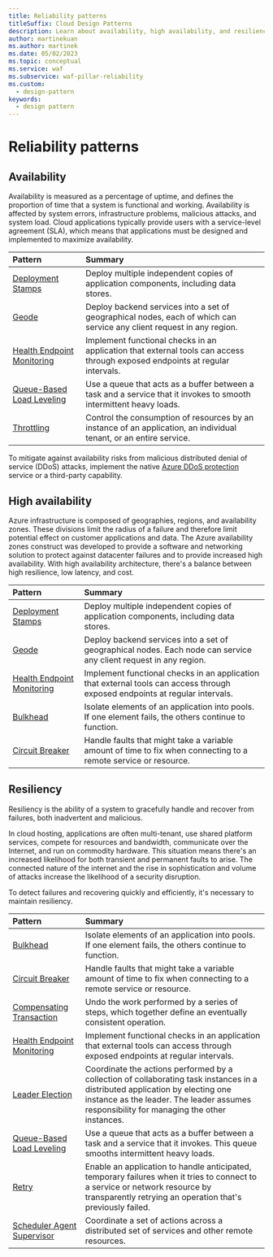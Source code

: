 ```yaml
---
title: Reliability patterns
titleSuffix: Cloud Design Patterns
description: Learn about availability, high availability, and resiliency as factors that are related to reliability patterns.
author: martinekuan
ms.author: martinek
ms.date: 05/02/2023
ms.topic: conceptual
ms.service: waf
ms.subservice: waf-pillar-reliability
ms.custom:
  - design-pattern
keywords:
  - design pattern
---
```


# Reliability patterns

## Availability

Availability is measured as a percentage of uptime, and defines the proportion of time that a system is functional and working. Availability is affected by system errors, infrastructure problems, malicious attacks, and system load. Cloud applications typically provide users with a service-level agreement (SLA), which means that applications must be designed and implemented to maximize availability.

| Pattern | Summary |
|:--------|:--------|
| [Deployment Stamps](/azure/architecture/patterns/deployment-stamp) | Deploy multiple independent copies of application components, including data stores. |
| [Geode](/azure/architecture/patterns/geodes) | Deploy backend services into a set of geographical nodes, each of which can service any client request in any region. |
| [Health Endpoint Monitoring](/azure/architecture/patterns/health-endpoint-monitoring) | Implement functional checks in an application that external tools can access through exposed endpoints at regular intervals. |
| [Queue-Based Load Leveling](/azure/architecture/patterns/queue-based-load-leveling) | Use a queue that acts as a buffer between a task and a service that it invokes to smooth intermittent heavy loads. |
| [Throttling](/azure/architecture/patterns/throttling) | Control the consumption of resources by an instance of an application, an individual tenant, or an entire service. |

To mitigate against availability risks from malicious distributed denial of service (DDoS) attacks, implement the native [Azure DDoS protection](/azure/virtual-network/ddos-protection-overview) service or a third-party capability.

## High availability

Azure infrastructure is composed of geographies, regions, and availability zones. These divisions limit the radius of a failure and therefore limit potential effect on customer applications and data. The Azure availability zones construct was developed to provide a software and networking solution to protect against datacenter failures and to provide increased high availability. With high availability architecture, there's a balance between high resilience, low latency, and cost.

| Pattern | Summary |
|:--------|:--------|
| [Deployment Stamps](/azure/architecture/patterns/deployment-stamp) | Deploy multiple independent copies of application components, including data stores. |
| [Geode](/azure/architecture/patterns/geodes) | Deploy backend services into a set of geographical nodes. Each node can service any client request in any region. |
| [Health Endpoint Monitoring](/azure/architecture/patterns/health-endpoint-monitoring) | Implement functional checks in an application that external tools can access through exposed endpoints at regular intervals. |
| [Bulkhead](/azure/architecture/patterns/bulkhead) | Isolate elements of an application into pools. If one element fails, the others continue to function. |
| [Circuit Breaker](/azure/architecture/patterns/circuit-breaker) | Handle faults that might take a variable amount of time to fix when connecting to a remote service or resource. |

## Resiliency

Resiliency is the ability of a system to gracefully handle and recover from failures, both inadvertent and malicious.

In cloud hosting, applications are often multi-tenant, use shared platform services, compete for resources and bandwidth, communicate over the Internet, and run on commodity hardware. This situation means there's an increased likelihood for both transient and permanent faults to arise. The connected nature of the internet and the rise in sophistication and volume of attacks increase the likelihood of a security disruption.

To detect failures and recovering quickly and efficiently, it's necessary to maintain resiliency.

| Pattern | Summary |
|:--------|:--------|
| [Bulkhead](/azure/architecture/patterns/bulkhead) | Isolate elements of an application into pools. If one element fails, the others continue to function. |
| [Circuit Breaker](/azure/architecture/patterns/circuit-breaker) | Handle faults that might take a variable amount of time to fix when connecting to a remote service or resource. |
| [Compensating Transaction](/azure/architecture/patterns/compensating-transaction) | Undo the work performed by a series of steps, which together define an eventually consistent operation. |
| [Health Endpoint Monitoring](/azure/architecture/patterns/health-endpoint-monitoring) | Implement functional checks in an application that external tools can access through exposed endpoints at regular intervals. |
| [Leader Election](/azure/architecture/patterns/leader-election) | Coordinate the actions performed by a collection of collaborating task instances in a distributed application by electing one instance as the leader. The leader assumes responsibility for managing the other instances. |
| [Queue-Based Load Leveling](/azure/architecture/patterns/queue-based-load-leveling) | Use a queue that acts as a buffer between a task and a service that it invokes. This queue smooths intermittent heavy loads. |
| [Retry](/azure/architecture/patterns/retry) | Enable an application to handle anticipated, temporary failures when it tries to connect to a service or network resource by transparently retrying an operation that's previously failed. |
| [Scheduler Agent Supervisor](/azure/architecture/patterns/scheduler-agent-supervisor) | Coordinate a set of actions across a distributed set of services and other remote resources. |
